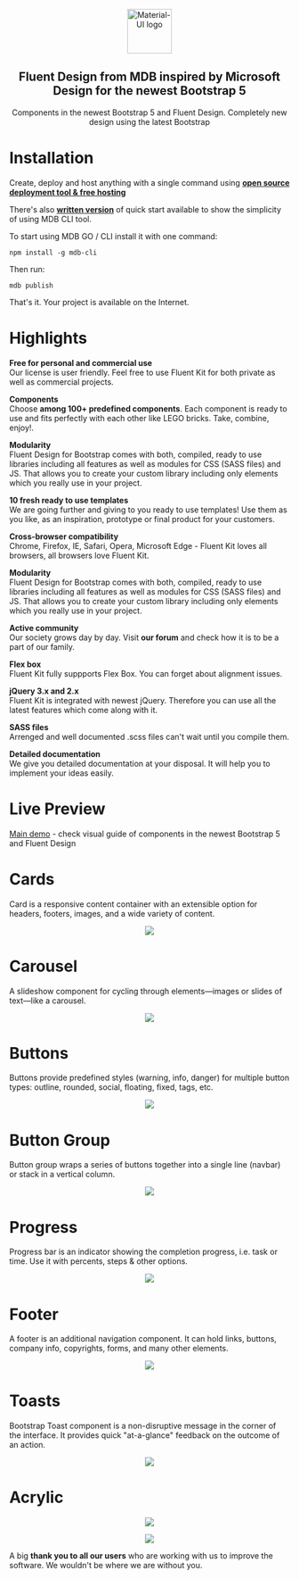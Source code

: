 
<p align="center">
  <a href="https://mdbootstrap.com/freebies/fluent-design/"  target="_blank"><img width="80" src="https://mdbootstrap.com/img/Marketing/general/logo/medium/mdb.png" alt="Material-UI logo"></a></p>
</p>

<h2 align="center">Fluent Design from MDB inspired by Microsoft Design for the newest Bootstrap 5</h2>

<p align="center">Components in the newest Bootstrap 5 and Fluent Design. Completely new design using the latest Bootstrap</p>

# Installation

Create, deploy and host anything with a single command using <a href="https://mdbootstrap.com/docs/standard/cli/"><b>open source deployment tool & free hosting</b></a>

There's also <a href="https://mdbootstrap.com/docs/standard/cli/quick-start/"><b>written version</b></a> of quick start available to show the simplicity of using MDB CLI tool.

To start using MDB GO / CLI install it with one command:

```
npm install -g mdb-cli
```

Then run:

```
mdb publish
```

That's it. Your project is available on the Internet.


# Highlights  

**Free for personal and commercial use**  
Our license is user friendly. Feel free to use Fluent Kit for both private as well as commercial projects.  

**Components**  
Choose **among 100+ predefined components**. Each component is ready to use and fits perfectly with each other like LEGO bricks. Take, combine, enjoy!.  

**Modularity**  
Fluent Design for Bootstrap comes with both, compiled, ready to use libraries including all features as well as modules for CSS (SASS files) and JS. That allows you to create your custom library including only elements which you really use in your project.   

**10 fresh ready to use templates**  
We are going further and giving to you ready to use templates! Use them as you like, as an inspiration, prototype or final product for your customers.  

**Cross-browser compatibility**  
Chrome, Firefox, IE, Safari, Opera, Microsoft Edge - Fluent Kit loves all browsers, all browsers love Fluent Kit.  

**Modularity**  
Fluent Design for Bootstrap comes with both, compiled, ready to use libraries including all features as well as modules for CSS (SASS files) and JS. That allows you to create your custom library including only elements which you really use in your project.  

**Active community**  
Our society grows day by day. Visit **our forum** and check how it is to be a part of our family.  

**Flex box**  
Fluent Kit fully suppports Flex Box. You can forget about alignment issues.  

**jQuery 3.x and 2.x**  
Fluent Kit is integrated with newest jQuery. Therefore you can use all the latest features which come along with it.

**SASS files**  
Arrenged and well documented .scss files can't wait until you compile them.  

**Detailed documentation**  
We give you detailed documentation at your disposal. It will help you to implement your ideas easily.  


# Live Preview

[Main demo](https://mdbgo.io/marta-szymanska/mdb5-demo-free-fluent/free/components/full-demo.html) - check visual guide of components in the newest Bootstrap 5 and Fluent Design


# Cards

<p>Card is a responsive content container with an extensible option for headers, footers, images, and a wide variety of content.</p>

<a href="https://mdbootstrap.com/freebies/fluent-design/" alt="Fluent Design Bootstrap 5" rel="dofollow">
  <p align="center">
    <img src="https://mdbootstrap.com/img/Marketing/campaigns/fluent-cards.png">
  </p>
</a>

# Carousel

<p>A slideshow component for cycling through elements—images or slides of text—like a carousel.</p>

<a href="https://mdbootstrap.com/freebies/fluent-design/" alt="Fluent Design Bootstrap 5" rel="dofollow">
  <p align="center">
    <img src="https://mdbootstrap.com/img/Marketing/campaigns/demo-carousel.gif">
  </p>
</a>

# Buttons

<p>Buttons provide predefined styles (warning, info, danger) for multiple button types: outline, rounded, social, floating, fixed, tags, etc.</p>

<a href="https://mdbootstrap.com/freebies/fluent-design/" alt="Fluent Design Bootstrap 5" rel="dofollow">
  <p align="center">
    <img src="https://mdbootstrap.com/img/Marketing/campaigns/fluent-buttons.png">
  </p>
</a>

# Button Group

<p>Button group wraps a series of buttons together into a single line (navbar) or stack in a vertical column.</p>

<a href="https://mdbootstrap.com/freebies/fluent-design/" alt="Fluent Design Bootstrap 5" rel="dofollow">
  <p align="center">
    <img src="https://mdbootstrap.com/img/Marketing/campaigns/fluent-button-group.png">
  </p>
</a>


# Progress

<p>Progress bar is an indicator showing the completion progress, i.e. task or time. Use it with percents, steps & other options.</p>

<a href="https://mdbootstrap.com/freebies/fluent-design/" alt="Fluent Design Bootstrap 5" rel="dofollow">
  <p align="center">
    <img src="https://mdbootstrap.com/img/Marketing/campaigns/fluent-progress.png">
  </p>
</a>

# Footer

<p>A footer is an additional navigation component. It can hold links, buttons, company info, copyrights, forms, and many other elements.</p>

<a href="https://mdbootstrap.com/freebies/fluent-design/" alt="Fluent Design Bootstrap 5" rel="dofollow">
  <p align="center">
    <img src="https://mdbootstrap.com/img/Marketing/campaigns/fluent-footer.png">
  </p>
</a>

# Toasts

<p>Bootstrap Toast component is a non-disruptive message in the corner of the interface. It provides quick "at-a-glance" feedback on the outcome of an action.</p>

<a href="https://mdbootstrap.com/freebies/fluent-design/" alt="Fluent Design Bootstrap 5" rel="dofollow">
  <p align="center">
    <img src="https://mdbootstrap.com/img/Marketing/campaigns/fluent-toasts.png">
  </p>
</a>

# Acrylic

<a href="https://mdbootstrap.com/freebies/fluent-design/" alt="Fluent Design Bootstrap 5" rel="dofollow">
  <p align="center">
    <img src="https://mdbootstrap.com/img/Marketing/campaigns/fluent-blur-1.png">
  </p>
</a>

<a href="https://mdbootstrap.com/freebies/fluent-design/" alt="Fluent Design Bootstrap 5" rel="dofollow">
  <p align="center">
    <img src="https://mdbootstrap.com/img/Marketing/campaigns/fluent-blur-2.png">
  </p>
</a>



A big **thank you to all our users** who are working with us to improve the software. We wouldn't be where we are without you.  
